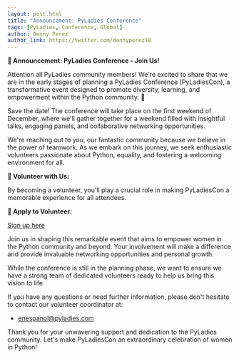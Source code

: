 ```yaml
---
layout: post.html
title: "Announcement: PyLadies Conference"
tags: [PyLadies, Conference, Global]
author: Denny Perez
author_link: https://twitter.com/dennyperez18
---
```


**📢 Announcement: PyLadies Conference - Join Us!**

Attention all PyLadies community members! We're excited to share that we are in
the early stages of planning a PyLadies Conference (PyLadiesCon),
a transformative event designed to promote diversity, learning, and empowerment
within the Python community. 🎉

Save the date! The conference will take place on the first weekend of December,
where we'll gather together for a weekend filled with insightful talks,
engaging panels, and collaborative networking opportunities.

We're reaching out to you, our fantastic community because we believe in the
power of teamwork. As we embark on this journey, we seek enthusiastic volunteers
passionate about Python, equality, and fostering a welcoming environment for all.

**🌟 Volunteer with Us:**

By becoming a volunteer, you'll play a crucial role in making PyLadiesCon a
memorable experience for all attendees.

**🔗 Apply to Volunteer:**

[Sign up here](https://forms.gle/SYHFjbReEFoLuTE77)

Join us in shaping this remarkable event that aims to empower women in the Python
community and beyond. Your involvement will make a difference and provide invaluable
networking opportunities and personal growth.

While the conference is still in the planning phase, we want to ensure we have a
strong team of dedicated volunteers ready to help us bring this vision to life.

If you have any questions or need further information, please don't hesitate to
contact our volunteer coordinator at:
- [enespanol@pyladies.com](mailto:enespanol@pyladies.com)

Thank you for your unwavering support and dedication to the PyLadies community.
Let's make PyLadiesCon an extraordinary celebration of women in Python!

